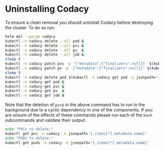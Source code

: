 # Uninstalling Codacy

To ensure a clean removal you should uninstall Codacy before destroying the cluster.
To do so run:

```bash
helm del --purge codacy
kubectl -n codacy delete --all pod &
kubectl -n codacy delete --all pvc &
kubectl -n codacy delete --all pv  &
kubectl -n codacy delete --all job &
sleep 5
kubectl -n codacy patch pvc -p '{"metadata":{"finalizers":null}}' $(kubectl -n codacy get pvc -o jsonpath='{.items[*].metadata.name}')
kubectl -n codacy patch pv -p '{"metadata":{"finalizers":null}}' $(kubectl -n codacy get pv -o jsonpath='{.items[*].metadata.name}')
sleep 5
kubectl -n codacy delete pod $(kubectl -n codacy get pod -o jsonpath='{.items[*].metadata.name}') --force --grace-period=0
kubectl -n codacy get pod &
kubectl -n codacy get pvc &
kubectl -n codacy get pv  &
kubectl -n codacy get job &
```

Note that the deletion of `pvc`s in the above command has to run in the background
due to a cyclic dependency in one of the components. If you are unsure of the
effects of these commands please run each of the `bash` subcommands and validate their output.

```bash
echo "PVCs to delete:"
kubectl get pvc -n codacy -o jsonpath='{.items[*].metadata.name}'
echo "PODS to delete:"
kubectl get pods -n codacy -o jsonpath='{.items[*].metadata.name}'
```
